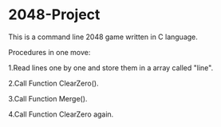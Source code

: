 # 2048-Project
This is a command line 2048 game written in C language.

Procedures in one move:

1.Read lines one by one and store them in a array called "line".

2.Call Function ClearZero().

3.Call Function Merge().

4.Call Function ClearZero again.
